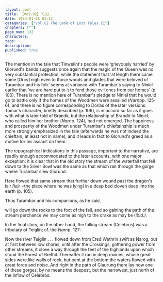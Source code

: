 ```yaml
---
layout: post
title: 【Vol.02】P132.
date: 1984-01-01 02:12
categories: ["Vol.02 The Book of Lost Tales II"]
chapters: [""]
page_num: 132
characters: 
tags: 
description: 
published: true
---
```


<p style="text-indent: 0;">
The mention in the tale that Tinwelint's people were ‘grievously harried’ by Glorund's bands suggests once again that the magic of the Queen was no very substantial protection; while the statement that ‘at length there came some [Orcs] nigh even to those woods and glades that were beloved of Turambar and his folk’ seems at variance with Turambar's saying to Níniel earlier that ‘we are hard put to it to fend those evil ones from our homes' (p. 100). There is no mention here of Turambar's pledge to Níniel that he would go to battle only if the homes of the Woodmen were assailed (<I>Narn</I>pp. 125-6); and there is no figure corresponding to Dorlas of the later versions. Tamar's character, briefly described (p. 106), is in accord so far as it goes with what is later told of Brandir, but the relationship of Brandir to Níniel, who called him her brother (<I>Narn</I>p. 124), had not emerged. The happiness and prosperity of the Woodmen under Turambar's chieftainship is much more strongly emphasized in the tale (afterwards he was not indeed the chieftain, at least not in name); and it leads in fact to Glorund's greed as a motive for his assault on them.
</p>

The topographical indications in this passage, important to the narrative, are readily enough accommodated to the later accounts, with one major exception: it is clear that in the old story the stream of the waterfall that fell down to the Silver Bowl was the same as that which ran through the gorge where Turambar slew Glorund:

Here flowed that same stream that further down wound past the dragon's lair <I>[lair =</I>the place where he was lying] in a deep bed cloven deep into the earth (p. 105).

Thus Turambar and his companions, as he said,

will go down the rocks to the foot of the fall, and so gaining the path of the stream perchance we may come as nigh to the drake as may be (<I>ibid.)</I>.

In the final story, on the other hand, the falling stream (Celebros) was a<BR>tributary of Teiglin; cf. the <I>Narn</I>p. 127:

Now the river Teiglin . . . flowed down from Ered Wethrin swift as Narog, but at first between low shores, until after the Crossings, gathering power from other streams, it clove a way through the feet of the highlands upon which stood the Forest of Brethil. Thereafter it ran in deep ravines, whose great sides were like walls of rock, but pent at the bottom the waters flowed with great force and noise. And right in the path of Glaurung there lay now one of these gorges, by no means the deepest, but the narrowest, just north of the inflow of Celebros.

